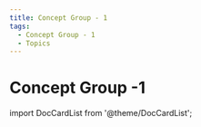 ```yaml
---
title: Concept Group - 1
tags:
  - Concept Group - 1
  - Topics
---
```


# Concept Group -1

import DocCardList from '@theme/DocCardList';

<DocCardList />